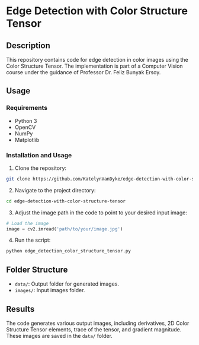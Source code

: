 # Edge Detection with Color Structure Tensor

## Description

This repository contains code for edge detection in color images using the Color Structure Tensor. The implementation is part of a Computer Vision course under the guidance of Professor Dr. Feliz Bunyak Ersoy.

## Usage

### Requirements
- Python 3
- OpenCV
- NumPy
- Matplotlib

### Installation and Usage

1. Clone the repository:
```bash
git clone https://github.com/KatelynVanDyke/edge-detection-with-color-structure-tensor.git
```

2. Navigate to the project directory:
```bash
cd edge-detection-with-color-structure-tensor
```

3. Adjust the image path in the code to point to your desired input image:
```python
# Load the image
image = cv2.imread('path/to/your/image.jpg')
```

4. Run the script:
```bash
python edge_detection_color_structure_tensor.py
```

## Folder Structure

- `data/`: Output folder for generated images.
- `images/`: Input images folder.

## Results

The code generates various output images, including derivatives, 2D Color Structure Tensor elements, trace of the tensor, and gradient magnitude. These images are saved in the `data/` folder.
